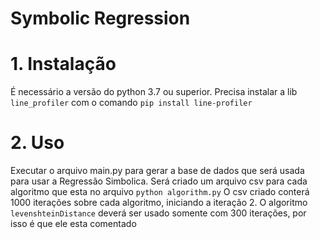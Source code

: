 # Symbolic Regression

# 1. Instalação

É necessário a versão do python 3.7 ou superior.
Precisa instalar a lib `line_profiler` com o comando `pip install line-profiler`

# 2. Uso

Executar o arquivo main.py para gerar a base de dados que será usada para usar a Regressão Simbolica.
Será criado um arquivo csv para cada algoritmo que esta no arquivo `python algorithm.py`
O csv criado conterá 1000 iterações sobre cada algoritmo, iniciando a iteração 2.
O algoritmo `levenshteinDistance` deverá ser usado somente com 300 iterações, por isso é que ele esta comentado

